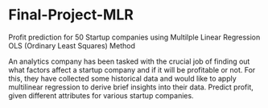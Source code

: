 # Final-Project-MLR
Profit prediction for 50 Startup companies using Multilple Linear Regression OLS (Ordinary Least Squares) Method

An analytics company has been tasked with the crucial job of finding out what factors affect a startup company and if it will be profitable or not. 
For this, they have collected some historical data and would like to apply multilinear regression to derive brief insights into their data. 
Predict profit, given different attributes for various startup companies.



